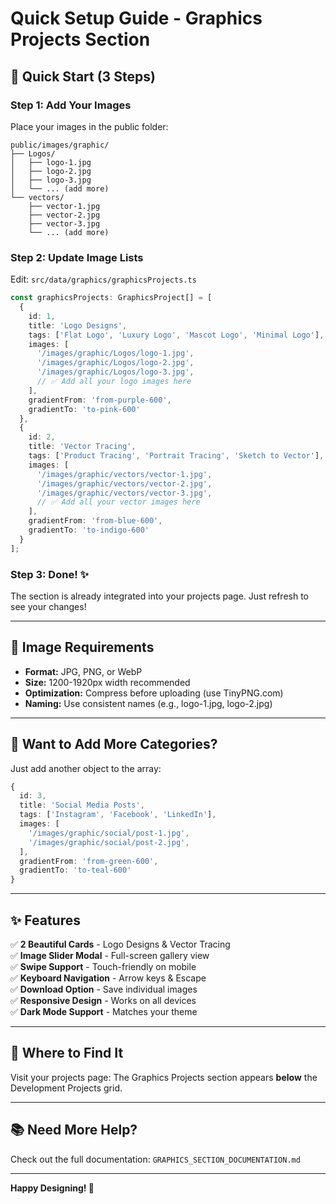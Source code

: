 # Quick Setup Guide - Graphics Projects Section

## 🚀 Quick Start (3 Steps)

### Step 1: Add Your Images

Place your images in the public folder:

```
public/images/graphic/
├── Logos/
│   ├── logo-1.jpg
│   ├── logo-2.jpg
│   ├── logo-3.jpg
│   └── ... (add more)
└── vectors/
    ├── vector-1.jpg
    ├── vector-2.jpg
    ├── vector-3.jpg
    └── ... (add more)
```

### Step 2: Update Image Lists

Edit: `src/data/graphics/graphicsProjects.ts`

```typescript
const graphicsProjects: GraphicsProject[] = [
  {
    id: 1,
    title: 'Logo Designs',
    tags: ['Flat Logo', 'Luxury Logo', 'Mascot Logo', 'Minimal Logo'],
    images: [
      '/images/graphic/Logos/logo-1.jpg',
      '/images/graphic/Logos/logo-2.jpg',
      '/images/graphic/Logos/logo-3.jpg',
      // ✅ Add all your logo images here
    ],
    gradientFrom: 'from-purple-600',
    gradientTo: 'to-pink-600'
  },
  {
    id: 2,
    title: 'Vector Tracing',
    tags: ['Product Tracing', 'Portrait Tracing', 'Sketch to Vector'],
    images: [
      '/images/graphic/vectors/vector-1.jpg',
      '/images/graphic/vectors/vector-2.jpg',
      '/images/graphic/vectors/vector-3.jpg',
      // ✅ Add all your vector images here
    ],
    gradientFrom: 'from-blue-600',
    gradientTo: 'to-indigo-600'
  }
];
```

### Step 3: Done! ✨

The section is already integrated into your projects page. Just refresh to see your changes!

---

## 📸 Image Requirements

- **Format:** JPG, PNG, or WebP
- **Size:** 1200-1920px width recommended
- **Optimization:** Compress before uploading (use TinyPNG.com)
- **Naming:** Use consistent names (e.g., logo-1.jpg, logo-2.jpg)

---

## 🎨 Want to Add More Categories?

Just add another object to the array:

```typescript
{
  id: 3,
  title: 'Social Media Posts',
  tags: ['Instagram', 'Facebook', 'LinkedIn'],
  images: [
    '/images/graphic/social/post-1.jpg',
    '/images/graphic/social/post-2.jpg',
  ],
  gradientFrom: 'from-green-600',
  gradientTo: 'to-teal-600'
}
```

---

## ✨ Features

✅ **2 Beautiful Cards** - Logo Designs & Vector Tracing  
✅ **Image Slider Modal** - Full-screen gallery view  
✅ **Swipe Support** - Touch-friendly on mobile  
✅ **Keyboard Navigation** - Arrow keys & Escape  
✅ **Download Option** - Save individual images  
✅ **Responsive Design** - Works on all devices  
✅ **Dark Mode Support** - Matches your theme  

---

## 🎯 Where to Find It

Visit your projects page: The Graphics Projects section appears **below** the Development Projects grid.

---

## 📚 Need More Help?

Check out the full documentation: `GRAPHICS_SECTION_DOCUMENTATION.md`

---

**Happy Designing! 🎨**
